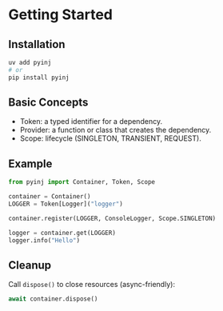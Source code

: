 # Getting Started

## Installation

```bash
uv add pyinj
# or
pip install pyinj
```

## Basic Concepts

- Token: a typed identifier for a dependency.
- Provider: a function or class that creates the dependency.
- Scope: lifecycle (SINGLETON, TRANSIENT, REQUEST).

## Example

```python
from pyinj import Container, Token, Scope

container = Container()
LOGGER = Token[Logger]("logger")

container.register(LOGGER, ConsoleLogger, Scope.SINGLETON)

logger = container.get(LOGGER)
logger.info("Hello")
```

## Cleanup

Call `dispose()` to close resources (async-friendly):

```python
await container.dispose()
```

